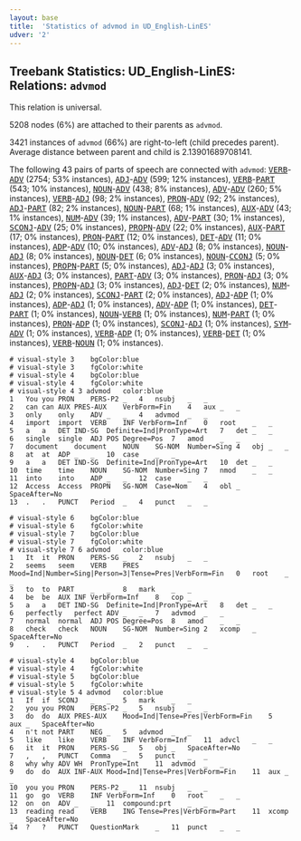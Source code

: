 ```yaml
---
layout: base
title:  'Statistics of advmod in UD_English-LinES'
udver: '2'
---
```


## Treebank Statistics: UD_English-LinES: Relations: `advmod`

This relation is universal.

5208 nodes (6%) are attached to their parents as `advmod`.

3421 instances of `advmod` (66%) are right-to-left (child precedes parent).
Average distance between parent and child is 2.13901689708141.

The following 43 pairs of parts of speech are connected with `advmod`: <tt><a href="en_lines-pos-VERB.html">VERB</a></tt>-<tt><a href="en_lines-pos-ADV.html">ADV</a></tt> (2754; 53% instances), <tt><a href="en_lines-pos-ADJ.html">ADJ</a></tt>-<tt><a href="en_lines-pos-ADV.html">ADV</a></tt> (599; 12% instances), <tt><a href="en_lines-pos-VERB.html">VERB</a></tt>-<tt><a href="en_lines-pos-PART.html">PART</a></tt> (543; 10% instances), <tt><a href="en_lines-pos-NOUN.html">NOUN</a></tt>-<tt><a href="en_lines-pos-ADV.html">ADV</a></tt> (438; 8% instances), <tt><a href="en_lines-pos-ADV.html">ADV</a></tt>-<tt><a href="en_lines-pos-ADV.html">ADV</a></tt> (260; 5% instances), <tt><a href="en_lines-pos-VERB.html">VERB</a></tt>-<tt><a href="en_lines-pos-ADJ.html">ADJ</a></tt> (98; 2% instances), <tt><a href="en_lines-pos-PRON.html">PRON</a></tt>-<tt><a href="en_lines-pos-ADV.html">ADV</a></tt> (92; 2% instances), <tt><a href="en_lines-pos-ADJ.html">ADJ</a></tt>-<tt><a href="en_lines-pos-PART.html">PART</a></tt> (82; 2% instances), <tt><a href="en_lines-pos-NOUN.html">NOUN</a></tt>-<tt><a href="en_lines-pos-PART.html">PART</a></tt> (68; 1% instances), <tt><a href="en_lines-pos-AUX.html">AUX</a></tt>-<tt><a href="en_lines-pos-ADV.html">ADV</a></tt> (43; 1% instances), <tt><a href="en_lines-pos-NUM.html">NUM</a></tt>-<tt><a href="en_lines-pos-ADV.html">ADV</a></tt> (39; 1% instances), <tt><a href="en_lines-pos-ADV.html">ADV</a></tt>-<tt><a href="en_lines-pos-PART.html">PART</a></tt> (30; 1% instances), <tt><a href="en_lines-pos-SCONJ.html">SCONJ</a></tt>-<tt><a href="en_lines-pos-ADV.html">ADV</a></tt> (25; 0% instances), <tt><a href="en_lines-pos-PROPN.html">PROPN</a></tt>-<tt><a href="en_lines-pos-ADV.html">ADV</a></tt> (22; 0% instances), <tt><a href="en_lines-pos-AUX.html">AUX</a></tt>-<tt><a href="en_lines-pos-PART.html">PART</a></tt> (17; 0% instances), <tt><a href="en_lines-pos-PRON.html">PRON</a></tt>-<tt><a href="en_lines-pos-PART.html">PART</a></tt> (12; 0% instances), <tt><a href="en_lines-pos-DET.html">DET</a></tt>-<tt><a href="en_lines-pos-ADV.html">ADV</a></tt> (11; 0% instances), <tt><a href="en_lines-pos-ADP.html">ADP</a></tt>-<tt><a href="en_lines-pos-ADV.html">ADV</a></tt> (10; 0% instances), <tt><a href="en_lines-pos-ADV.html">ADV</a></tt>-<tt><a href="en_lines-pos-ADJ.html">ADJ</a></tt> (8; 0% instances), <tt><a href="en_lines-pos-NOUN.html">NOUN</a></tt>-<tt><a href="en_lines-pos-ADJ.html">ADJ</a></tt> (8; 0% instances), <tt><a href="en_lines-pos-NOUN.html">NOUN</a></tt>-<tt><a href="en_lines-pos-DET.html">DET</a></tt> (6; 0% instances), <tt><a href="en_lines-pos-NOUN.html">NOUN</a></tt>-<tt><a href="en_lines-pos-CCONJ.html">CCONJ</a></tt> (5; 0% instances), <tt><a href="en_lines-pos-PROPN.html">PROPN</a></tt>-<tt><a href="en_lines-pos-PART.html">PART</a></tt> (5; 0% instances), <tt><a href="en_lines-pos-ADJ.html">ADJ</a></tt>-<tt><a href="en_lines-pos-ADJ.html">ADJ</a></tt> (3; 0% instances), <tt><a href="en_lines-pos-AUX.html">AUX</a></tt>-<tt><a href="en_lines-pos-ADJ.html">ADJ</a></tt> (3; 0% instances), <tt><a href="en_lines-pos-PART.html">PART</a></tt>-<tt><a href="en_lines-pos-ADV.html">ADV</a></tt> (3; 0% instances), <tt><a href="en_lines-pos-PRON.html">PRON</a></tt>-<tt><a href="en_lines-pos-ADJ.html">ADJ</a></tt> (3; 0% instances), <tt><a href="en_lines-pos-PROPN.html">PROPN</a></tt>-<tt><a href="en_lines-pos-ADJ.html">ADJ</a></tt> (3; 0% instances), <tt><a href="en_lines-pos-ADJ.html">ADJ</a></tt>-<tt><a href="en_lines-pos-DET.html">DET</a></tt> (2; 0% instances), <tt><a href="en_lines-pos-NUM.html">NUM</a></tt>-<tt><a href="en_lines-pos-ADJ.html">ADJ</a></tt> (2; 0% instances), <tt><a href="en_lines-pos-SCONJ.html">SCONJ</a></tt>-<tt><a href="en_lines-pos-PART.html">PART</a></tt> (2; 0% instances), <tt><a href="en_lines-pos-ADJ.html">ADJ</a></tt>-<tt><a href="en_lines-pos-ADP.html">ADP</a></tt> (1; 0% instances), <tt><a href="en_lines-pos-ADP.html">ADP</a></tt>-<tt><a href="en_lines-pos-ADJ.html">ADJ</a></tt> (1; 0% instances), <tt><a href="en_lines-pos-ADV.html">ADV</a></tt>-<tt><a href="en_lines-pos-ADP.html">ADP</a></tt> (1; 0% instances), <tt><a href="en_lines-pos-DET.html">DET</a></tt>-<tt><a href="en_lines-pos-PART.html">PART</a></tt> (1; 0% instances), <tt><a href="en_lines-pos-NOUN.html">NOUN</a></tt>-<tt><a href="en_lines-pos-VERB.html">VERB</a></tt> (1; 0% instances), <tt><a href="en_lines-pos-NUM.html">NUM</a></tt>-<tt><a href="en_lines-pos-PART.html">PART</a></tt> (1; 0% instances), <tt><a href="en_lines-pos-PRON.html">PRON</a></tt>-<tt><a href="en_lines-pos-ADP.html">ADP</a></tt> (1; 0% instances), <tt><a href="en_lines-pos-SCONJ.html">SCONJ</a></tt>-<tt><a href="en_lines-pos-ADJ.html">ADJ</a></tt> (1; 0% instances), <tt><a href="en_lines-pos-SYM.html">SYM</a></tt>-<tt><a href="en_lines-pos-ADV.html">ADV</a></tt> (1; 0% instances), <tt><a href="en_lines-pos-VERB.html">VERB</a></tt>-<tt><a href="en_lines-pos-ADP.html">ADP</a></tt> (1; 0% instances), <tt><a href="en_lines-pos-VERB.html">VERB</a></tt>-<tt><a href="en_lines-pos-DET.html">DET</a></tt> (1; 0% instances), <tt><a href="en_lines-pos-VERB.html">VERB</a></tt>-<tt><a href="en_lines-pos-NOUN.html">NOUN</a></tt> (1; 0% instances).


~~~ conllu
# visual-style 3	bgColor:blue
# visual-style 3	fgColor:white
# visual-style 4	bgColor:blue
# visual-style 4	fgColor:white
# visual-style 4 3 advmod	color:blue
1	You	you	PRON	PERS-P2	_	4	nsubj	_	_
2	can	can	AUX	PRES-AUX	VerbForm=Fin	4	aux	_	_
3	only	only	ADV	_	_	4	advmod	_	_
4	import	import	VERB	INF	VerbForm=Inf	0	root	_	_
5	a	a	DET	IND-SG	Definite=Ind|PronType=Art	7	det	_	_
6	single	single	ADJ	POS	Degree=Pos	7	amod	_	_
7	document	document	NOUN	SG-NOM	Number=Sing	4	obj	_	_
8	at	at	ADP	_	_	10	case	_	_
9	a	a	DET	IND-SG	Definite=Ind|PronType=Art	10	det	_	_
10	time	time	NOUN	SG-NOM	Number=Sing	7	nmod	_	_
11	into	into	ADP	_	_	12	case	_	_
12	Access	Access	PROPN	SG-NOM	Case=Nom	4	obl	_	SpaceAfter=No
13	.	.	PUNCT	Period	_	4	punct	_	_

~~~


~~~ conllu
# visual-style 6	bgColor:blue
# visual-style 6	fgColor:white
# visual-style 7	bgColor:blue
# visual-style 7	fgColor:white
# visual-style 7 6 advmod	color:blue
1	It	it	PRON	PERS-SG	_	2	nsubj	_	_
2	seems	seem	VERB	PRES	Mood=Ind|Number=Sing|Person=3|Tense=Pres|VerbForm=Fin	0	root	_	_
3	to	to	PART	_	_	8	mark	_	_
4	be	be	AUX	INF	VerbForm=Inf	8	cop	_	_
5	a	a	DET	IND-SG	Definite=Ind|PronType=Art	8	det	_	_
6	perfectly	perfect	ADV	_	_	7	advmod	_	_
7	normal	normal	ADJ	POS	Degree=Pos	8	amod	_	_
8	check	check	NOUN	SG-NOM	Number=Sing	2	xcomp	_	SpaceAfter=No
9	.	.	PUNCT	Period	_	2	punct	_	_

~~~


~~~ conllu
# visual-style 4	bgColor:blue
# visual-style 4	fgColor:white
# visual-style 5	bgColor:blue
# visual-style 5	fgColor:white
# visual-style 5 4 advmod	color:blue
1	If	if	SCONJ	_	_	5	mark	_	_
2	you	you	PRON	PERS-P2	_	5	nsubj	_	_
3	do	do	AUX	PRES-AUX	Mood=Ind|Tense=Pres|VerbForm=Fin	5	aux	_	SpaceAfter=No
4	n't	not	PART	NEG	_	5	advmod	_	_
5	like	like	VERB	INF	VerbForm=Inf	11	advcl	_	_
6	it	it	PRON	PERS-SG	_	5	obj	_	SpaceAfter=No
7	,	,	PUNCT	Comma	_	5	punct	_	_
8	why	why	ADV	WH	PronType=Int	11	advmod	_	_
9	do	do	AUX	INF-AUX	Mood=Ind|Tense=Pres|VerbForm=Fin	11	aux	_	_
10	you	you	PRON	PERS-P2	_	11	nsubj	_	_
11	go	go	VERB	INF	VerbForm=Inf	0	root	_	_
12	on	on	ADV	_	_	11	compound:prt	_	_
13	reading	read	VERB	ING	Tense=Pres|VerbForm=Part	11	xcomp	_	SpaceAfter=No
14	?	?	PUNCT	QuestionMark	_	11	punct	_	_

~~~


